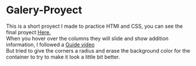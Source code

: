 # Galery-Proyect
This is a short proyect I made to practice HTMl and CSS, you can see the final proyect <a href="https://jhonabanguera.github.io/Galery-Proyect/">Here.</a><br>
When you hover over the columns they will slide and show addition information, I followed a <a href="https://www.youtube.com/watch?v=m91pL94YLvg">Guide video</a><br>
But tried to give the corners a radius and erase the background color for the container to try to make it look a little bit better.
